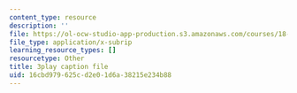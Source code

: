 ```yaml
---
content_type: resource
description: ''
file: https://ol-ocw-studio-app-production.s3.amazonaws.com/courses/18-06sc-linear-algebra-fall-2011/16cbd979625cd2e01d6a38215e234b88_QQpvGlF_1Qo.srt
file_type: application/x-subrip
learning_resource_types: []
resourcetype: Other
title: 3play caption file
uid: 16cbd979-625c-d2e0-1d6a-38215e234b88
---
```

